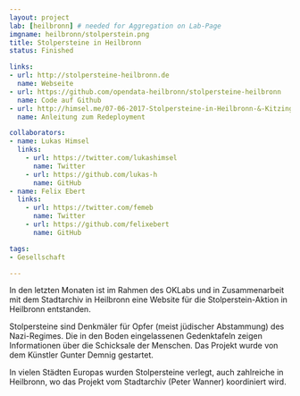 ```yaml
---
layout: project
lab: [heilbronn] # needed for Aggregation on Lab-Page
imgname: heilbronn/stolperstein.png
title: Stolpersteine in Heilbronn
status: Finished

links:
- url: http://stolpersteine-heilbronn.de
  name: Webseite
- url: https://github.com/opendata-heilbronn/stolpersteine-heilbronn
  name: Code auf Github
- url: http://himsel.me/07-06-2017-Stolpersteine-in-Heilbronn-&-Kitzingen.html
  name: Anleitung zum Redeployment

collaborators:
- name: Lukas Himsel
  links:
    - url: https://twitter.com/lukashimsel
      name: Twitter
    - url: https://github.com/lukas-h
      name: GitHub
- name: Felix Ebert
  links:
    - url: https://twitter.com/femeb
      name: Twitter
    - url: https://github.com/felixebert
      name: GitHub

tags:
- Gesellschaft

---
```


In den letzten Monaten ist im Rahmen des OKLabs und in Zusammenarbeit mit dem Stadtarchiv in Heilbronn eine Website für die Stolperstein-Aktion in Heilbronn entstanden.

Stolpersteine sind Denkmäler für Opfer (meist jüdischer Abstammung) des Nazi-Regimes. Die in den Boden eingelassenen Gedenktafeln zeigen Informationen über die Schicksale der Menschen. Das Projekt wurde von dem Künstler Gunter Demnig gestartet.

In vielen Städten Europas wurden Stolpersteine verlegt, auch zahlreiche in Heilbronn, wo das Projekt vom Stadtarchiv (Peter Wanner) koordiniert wird.
